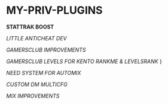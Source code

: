 # MY-PRIV-PLUGINS

 **STATTRAK BOOST** 

 *LITTLE ANTICHEAT DEV* 

 *GAMERSCLUB IMPROVEMENTS* 
 
 *GAMERSCLUB LEVELS FOR KENTO RANKME & LEVELSRANK* }
  
 *NEED SYSTEM FOR AUTOMIX* 
  
 *CUSTOM DM MULTICFG* 
 
 *MIX IMPROVEMENTS* 
